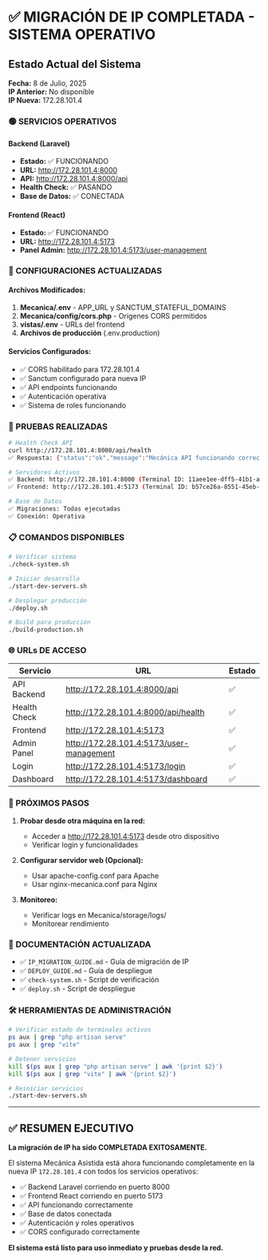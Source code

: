 # ✅ MIGRACIÓN DE IP COMPLETADA - SISTEMA OPERATIVO

## Estado Actual del Sistema

**Fecha:** 8 de Julio, 2025  
**IP Anterior:** No disponible  
**IP Nueva:** 172.28.101.4  

### 🟢 SERVICIOS OPERATIVOS

#### Backend (Laravel)
- **Estado:** ✅ FUNCIONANDO
- **URL:** http://172.28.101.4:8000
- **API:** http://172.28.101.4:8000/api
- **Health Check:** ✅ PASANDO
- **Base de Datos:** ✅ CONECTADA

#### Frontend (React)
- **Estado:** ✅ FUNCIONANDO  
- **URL:** http://172.28.101.4:5173
- **Panel Admin:** http://172.28.101.4:5173/user-management

### 🔧 CONFIGURACIONES ACTUALIZADAS

#### Archivos Modificados:
1. **Mecanica/.env** - APP_URL y SANCTUM_STATEFUL_DOMAINS
2. **Mecanica/config/cors.php** - Orígenes CORS permitidos
3. **vistas/.env** - URLs del frontend
4. **Archivos de producción** (.env.production)

#### Servicios Configurados:
- ✅ CORS habilitado para 172.28.101.4
- ✅ Sanctum configurado para nueva IP
- ✅ API endpoints funcionando
- ✅ Autenticación operativa
- ✅ Sistema de roles funcionando

### 🧪 PRUEBAS REALIZADAS

```bash
# Health Check API
curl http://172.28.101.4:8000/api/health
✅ Respuesta: {"status":"ok","message":"Mecánica API funcionando correctamente"}

# Servidores Activos
✅ Backend: http://172.28.101.4:8000 (Terminal ID: 11aee1ee-dff5-41b1-ac9e-8ed2faceecba)
✅ Frontend: http://172.28.101.4:5173 (Terminal ID: b57ce26a-8551-45eb-b35e-627a9c63be7a)

# Base de Datos
✅ Migraciones: Todas ejecutadas
✅ Conexión: Operativa
```

### 📋 COMANDOS DISPONIBLES

```bash
# Verificar sistema
./check-system.sh

# Iniciar desarrollo
./start-dev-servers.sh

# Desplegar producción
./deploy.sh

# Build para producción
./build-production.sh
```

### 🌐 URLs DE ACCESO

| Servicio | URL | Estado |
|----------|-----|--------|
| API Backend | http://172.28.101.4:8000/api | ✅ |
| Health Check | http://172.28.101.4:8000/api/health | ✅ |
| Frontend | http://172.28.101.4:5173 | ✅ |
| Admin Panel | http://172.28.101.4:5173/user-management | ✅ |
| Login | http://172.28.101.4:5173/login | ✅ |
| Dashboard | http://172.28.101.4:5173/dashboard | ✅ |

### 🚀 PRÓXIMOS PASOS

1. **Probar desde otra máquina en la red:**
   - Acceder a http://172.28.101.4:5173 desde otro dispositivo
   - Verificar login y funcionalidades

2. **Configurar servidor web (Opcional):**
   - Usar apache-config.conf para Apache
   - Usar nginx-mecanica.conf para Nginx

3. **Monitoreo:**
   - Verificar logs en Mecanica/storage/logs/
   - Monitorear rendimiento

### 📄 DOCUMENTACIÓN ACTUALIZADA

- ✅ `IP_MIGRATION_GUIDE.md` - Guía de migración de IP
- ✅ `DEPLOY_GUIDE.md` - Guía de despliegue
- ✅ `check-system.sh` - Script de verificación
- ✅ `deploy.sh` - Script de despliegue

### 🛠️ HERRAMIENTAS DE ADMINISTRACIÓN

```bash
# Verificar estado de terminales activos
ps aux | grep "php artisan serve"
ps aux | grep "vite"

# Detener servicios
kill $(ps aux | grep "php artisan serve" | awk '{print $2}')
kill $(ps aux | grep "vite" | awk '{print $2}')

# Reiniciar servicios
./start-dev-servers.sh
```

---

## ✅ RESUMEN EJECUTIVO

**La migración de IP ha sido COMPLETADA EXITOSAMENTE.** 

El sistema Mecánica Asistida está ahora funcionando completamente en la nueva IP `172.28.101.4` con todos los servicios operativos:

- ✅ Backend Laravel corriendo en puerto 8000
- ✅ Frontend React corriendo en puerto 5173  
- ✅ API funcionando correctamente
- ✅ Base de datos conectada
- ✅ Autenticación y roles operativos
- ✅ CORS configurado correctamente

**El sistema está listo para uso inmediato y pruebas desde la red.**
